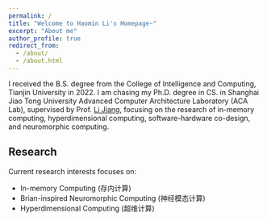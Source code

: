 ```yaml
---
permalink: /
title: "Welcome to Haomin Li's Homepage~"
excerpt: "About me"
author_profile: true
redirect_from: 
  - /about/
  - /about.html
---
```


I received the B.S. degree from the College of Intelligence and Computing, Tianjin University in 2022. I am chasing my Ph.D. degree in CS. in Shanghai Jiao Tong University Advanced Computer Architecture Laboratory (ACA Lab), supervised by Prof. [Li Jiang](https://cs.sjtu.edu.cn/~jiangli//), focusing on the research of in-memory computing, hyperdimensional computing, software-hardware co-design, and neuromorphic computing. 

Research
-----------
Current research interests focuses on:

- In-memory Computing (存内计算)
- Brian-inspired Neuromorphic Computing (神经模态计算)
- Hyperdimensional Computing (超维计算)